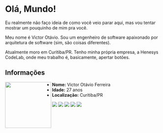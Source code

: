 # Olá, Mundo!

Eu realmente não faço ideia de como você veio parar aqui, mas vou tentar mostrar um pouquinho de mim pra você.

Meu nome é Victor Otávio. Sou um engenheiro de software apaixonado por arquitetura de software (sim, são coisas diferentes).

Atualmente moro em Curitiba/PR. Tenho minha própria empresa, a Henesys CodeLab, onde meu trabalho é, basicamente, apertar botões.

## Informações

<img align="left" src="//github.com/vctrtvfrrr/vctrtvfrrr/raw/master/octocat.png" alt="" width="150" />

- **Nome:** Victor Otávio Ferreira
- **Idade:** 27 anos
- **Localização:** Curitiba/PR

[![](https://img.shields.io/badge/LinkedIn-victorotavio-blue)](https://www.linkedin.com/in/victorotavio/) [![](https://img.shields.io/badge/Twitter-@vctrtvfrrr-blue)](https://twitter.com/vctrtvfrrr)
[![](http://img.shields.io/badge/GitHub-vctrtvfrrr-24292e)](https://github.com/vctrtvfrrr) [![](http://img.shields.io/badge/GitLab-vctrtvfrrr-ec5d16)](https://github.com/vctrtvfrrr)
[![](https://img.shields.io/badge/Email-victor@otavioferreira.com.br-red)](mailto:victor@otavioferreira.com.br)
